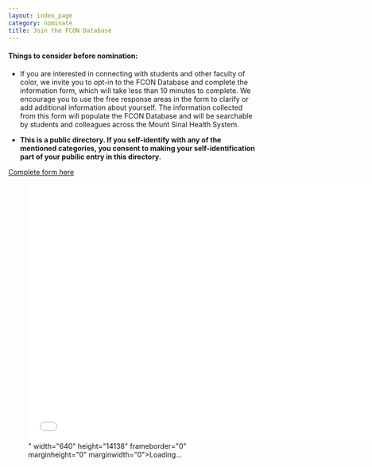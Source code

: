 ```yaml
---
layout: index_page
category: nominate
title: Join the FCON Database
---
```


#### Things to consider before nomination:

*  If you are interested in connecting with students and other faculty of color, we invite you to opt-in to the FCON Database and complete the information form, which will take less than 10 minutes to complete. We encourage you to use the free response areas in the form to clarify or add additional information about yourself. The information collected from this form will populate the FCON Database and will be searchable by students and colleagues across the Mount Sinal Health System.

* **This is a public directory. If you self-identify with any of the mentioned categories, you consent to making your self-identification part of your pubilic entry in this directory.**

[Complete form here](https://docs.google.com/forms/d/e/1FAIpQLScBAdOdGMh0LHEaMy4xaBTO0sFMKo0maEWgPgWY04C_NJmtwA/viewform?usp=sf_link)

<figure><iframe src="<iframe src="https://docs.google.com/forms/d/e/1FAIpQLScBAdOdGMh0LHEaMy4xaBTO0sFMKo0maEWgPgWY04C_NJmtwA/viewform?embedded=true" width="700" height="520" frameborder="0" marginheight="0" marginwidth="0">Loading…</iframe>" width="640" height="14138" frameborder="0" marginheight="0" marginwidth="0">Loading…</iframe>
</figure>
